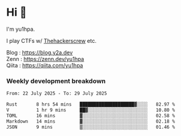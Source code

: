 # Hi 👋

I'm yu1hpa.

I play CTFs w/ [Thehackerscrew](https://www.thehackerscrew.team/) etc.

Blog : https://blog.y2a.dev  
Zenn : https://zenn.dev/yu1hpa  
Qiita : https://qiita.com/yu1hpa  

### Weekly development breakdown

<!--START_SECTION:waka-->

```txt
From: 22 July 2025 - To: 29 July 2025

Rust       8 hrs 54 mins   ████████████████████▓░░░░   82.97 %
V          1 hr 9 mins     ██▓░░░░░░░░░░░░░░░░░░░░░░   10.80 %
TOML       16 mins         ▓░░░░░░░░░░░░░░░░░░░░░░░░   02.58 %
Markdown   14 mins         ▓░░░░░░░░░░░░░░░░░░░░░░░░   02.18 %
JSON       9 mins          ▒░░░░░░░░░░░░░░░░░░░░░░░░   01.46 %
```

<!--END_SECTION:waka-->

